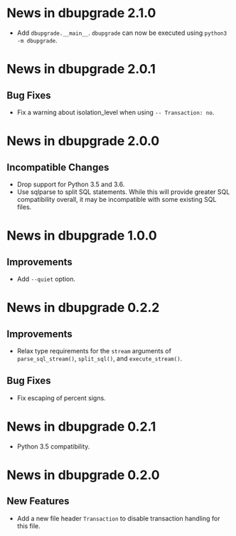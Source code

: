 News in dbupgrade 2.1.0
=======================

* Add `dbupgrade.__main__`. `dbupgrade` can now be executed using
  `python3 -m dbupgrade`.

News in dbupgrade 2.0.1
=======================

Bug Fixes
---------

* Fix a warning about isolation\_level when using `-- Transaction: no`.

News in dbupgrade 2.0.0
=======================

Incompatible Changes
--------------------

* Drop support for Python 3.5 and 3.6.
* Use sqlparse to split SQL statements. While this will provide greater
  SQL compatibility overall, it may be incompatible with some existing
  SQL files.

News in dbupgrade 1.0.0
=======================

Improvements
------------

* Add `--quiet` option.

News in dbupgrade 0.2.2
=======================

Improvements
------------

* Relax type requirements for the `stream` arguments of
  `parse_sql_stream()`, `split_sql()`, and `execute_stream()`.

Bug Fixes
---------

* Fix escaping of percent signs.

News in dbupgrade 0.2.1
=======================

* Python 3.5 compatibility.

News in dbupgrade 0.2.0
=======================

New Features
------------

* Add a new file header `Transaction` to disable transaction handling
  for this file.
